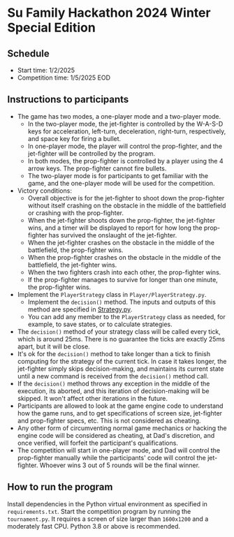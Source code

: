 # Su Family Hackathon 2024 Winter Special Edition

## Schedule

* Start time: 1/2/2025
* Competition time: 1/5/2025 EOD

## Instructions to participants

* The game has two modes, a one-player mode and a two-player mode. 
  * In the two-player mode, the jet-fighter is controlled by the W-A-S-D keys for acceleration, left-turn, deceleration, 
    right-turn, respectively, and space key for firing a bullet. 
  * In one-player mode, the player will control the prop-fighter, and the jet-fighter will be controlled by the program. 
  * In both modes, the prop-fighter is controlled by a player using the 4 arrow keys. The prop-fighter cannot fire
    bullets. 
  * The two-player mode is for participants to get familiar with the game, and the one-player mode will be used for the
    competition. 
* Victory conditions:
  * Overall objective is for the jet-fighter to shoot down the prop-fighter without itself crashing on the obstacle in
    the middle of the battlefield or crashing with the prop-fighter. 
  * When the jet-fighter shoots down the prop-fighter, the jet-fighter wins, and a timer will be displayed to report 
    for how long the prop-fighter has survived the onslaught of the jet-fighter. 
  * When the jet-fighter crashes on the obstacle in the middle of the battlefield, the prop-fighter wins. 
  * When the prop-fighter crashes on the obstacle in the middle of the battlefield, the jet-fighter wins.
  * When the two fighters crash into each other, the prop-fighter wins. 
  * If the prop-fighter manages to survive for longer than one minute, the prop-fighter wins. 
* Implement the `PlayerStrategy` class in `Player/PlayerStrategy.py`. 
  * Implement the `decision()` method. The inputs and outputs of this method are specified in [Strategy.py](https://github.com/churinga/SuHackathon2024Winter/blob/dc97475feddcd60262c7038a1046900504b96681/Engine/Strategy.py#L21-L89). 
  * You can add any member to the `PlayerStrategy` class as needed, for example, to save states, or to calculate strategies. 
* The `decision()` method of your strategy class will be called every tick, which is around 25ms. There is no guarantee 
  the ticks are exactly 25ms apart, but it will be close. 
* It's ok for the `decision()` method to take longer than a tick to finish computing for the strategy of the current tick. 
  In case it takes longer, the jet-fighter simply skips decision-making, and maintains its current state until a new 
  command is received from the `decision()` method call. 
* If the `decision()` method throws any exception in the middle of the execution, its aborted, and this iteration of
  decision-making will be skipped. It won't affect other iterations in the future. 
* Participants are allowed to look at the game engine code to understand how the game runs, and to get specifications of
  screen size, jet-fighter and prop-fighter specs, etc. This is not considered as cheating. 
* Any other form of circumventing normal game mechanics or hacking the engine code will be considered as cheating, at Dad's 
  discretion, and once verified, will forfeit the participant's qualifications. 
* The competition will start in one-player mode, and Dad will control the prop-fighter manually while the participants'
  code will control the jet-fighter. Whoever wins 3 out of 5 rounds will be the final winner. 

## How to run the program

Install dependencies in the Python virtual environment as specified in `requirements.txt`. Start the competition program
by running the `tournament.py`. It requires a screen of size larger than `1600x1200` and a moderately fast CPU. Python 3.8
or above is recommended. 
